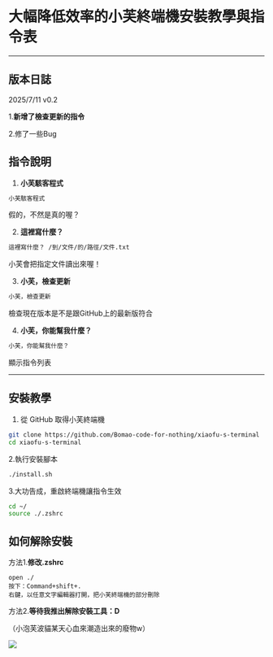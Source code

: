 # 大幅降低效率的小芙終端機安裝教學與指令表

---
## 版本日誌
2025/7/11 v0.2

1.**新增了檢查更新的指令**

2.修了一些Bug



## 指令說明

1. **小芙駭客程式**
```bash
小芙駭客程式
```
   假的，不然是真的喔？

2. **這裡寫什麼？**  
```bash
這裡寫什麼？ /到/文件/的/路徑/文件.txt
```
   小芙會把指定文件讀出來喔！
   
3. **小芙，檢查更新**
```bash
小芙，檢查更新
```
檢查現在版本是不是跟GitHub上的最新版符合

4. **小芙，你能幫我什麼？**
```bash
小芙，你能幫我什麼？
```
顯示指令列表



---

## 安裝教學

1. 從 GitHub 取得小芙終端機

```bash
git clone https://github.com/Bomao-code-for-nothing/xiaofu-s-terminal
cd xiaofu-s-terminal
```

2.執行安裝腳本
```bash
./install.sh
```
3.大功告成，重啟終端機讓指令生效
```bash
cd ~/
source ./.zshrc
```

## 如何解除安裝
方法1.**修改.zshrc**
```
open ./
按下：Command+shift+.
右鍵，以任意文字編輯器打開，把小芙終端機的部分刪除
```
方法2.**等待我推出解除安裝工具：D**

（小泡芙波貓某天心血來潮造出來的廢物w）



![](https://encrypted-tbn0.gstatic.com/images?q=tbn:ANd9GcTxpVWde3u1TMCHRFjKHZf9PTe8dEqUipEmTA&s)
